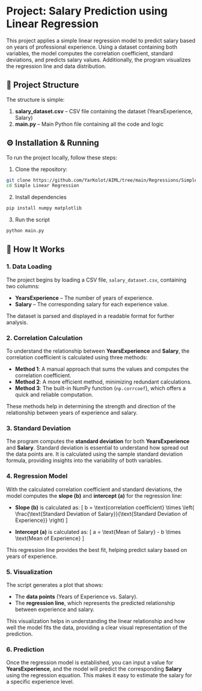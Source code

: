# Project: Salary Prediction using Linear Regression

This project applies a simple linear regression model to predict salary based on years of professional experience. Using a dataset containing both variables, the model computes the correlation coefficient, standard deviations, and predicts salary values. Additionally, the program visualizes the regression line and data distribution.

## 📁 Project Structure

The structure is simple:

1. **salary_dataset.csv** – CSV file containing the dataset (YearsExperience, Salary)
2. **main.py** – Main Python file containing all the code and logic

## ⚙️ Installation & Running

To run the project locally, follow these steps:

1. Clone the repository:

```bash
git clone https://github.com/YarKolot/AIML/tree/main/Regressions/Simple%20Linear%20Regression
cd Simple Linear Regression
```

2. Install dependencies

```bash
pip install numpy matplotlib
```

3. Run the script

```bash
python main.py
```

## 🚀 How It Works

### 1. **Data Loading**

The project begins by loading a CSV file, `salary_dataset.csv`, containing two columns:

- **YearsExperience** – The number of years of experience.
- **Salary** – The corresponding salary for each experience value.

The dataset is parsed and displayed in a readable format for further analysis.

### 2. **Correlation Calculation**

To understand the relationship between **YearsExperience** and **Salary**, the correlation coefficient is calculated using three methods:

- **Method 1**: A manual approach that sums the values and computes the correlation coefficient.
- **Method 2**: A more efficient method, minimizing redundant calculations.
- **Method 3**: The built-in NumPy function (`np.corrcoef`), which offers a quick and reliable computation.

These methods help in determining the strength and direction of the relationship between years of experience and salary.

### 3. **Standard Deviation**

The program computes the **standard deviation** for both **YearsExperience** and **Salary**. Standard deviation is essential to understand how spread out the data points are. It is calculated using the sample standard deviation formula, providing insights into the variability of both variables.

### 4. **Regression Model**

With the calculated correlation coefficient and standard deviations, the model computes the **slope (b)** and **intercept (a)** for the regression line:

- **Slope (b)** is calculated as:
  \[
  b = \text{correlation coefficient} \times \left( \frac{\text{Standard Deviation of Salary}}{\text{Standard Deviation of Experience}} \right)
  \]

- **Intercept (a)** is calculated as:
  \[
  a = \text{Mean of Salary} - b \times \text{Mean of Experience}
  \]

This regression line provides the best fit, helping predict salary based on years of experience.

### 5. **Visualization**

The script generates a plot that shows:

- The **data points** (Years of Experience vs. Salary).
- The **regression line**, which represents the predicted relationship between experience and salary.

This visualization helps in understanding the linear relationship and how well the model fits the data, providing a clear visual representation of the prediction.

### 6. **Prediction**

Once the regression model is established, you can input a value for **YearsExperience**, and the model will predict the corresponding **Salary** using the regression equation. This makes it easy to estimate the salary for a specific experience level.